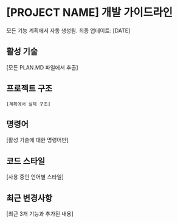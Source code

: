# [PROJECT NAME] 개발 가이드라인

모든 기능 계획에서 자동 생성됨. 최종 업데이트: [DATE]

## 활성 기술
[모든 PLAN.MD 파일에서 추출]

## 프로젝트 구조
```
[계획에서 실제 구조]
```

## 명령어
[활성 기술에 대한 명령어만]

## 코드 스타일
[사용 중인 언어별 스타일]

## 최근 변경사항
[최근 3개 기능과 추가된 내용]

<!-- 수동 추가 시작 -->
<!-- 수동 추가 종료 -->
